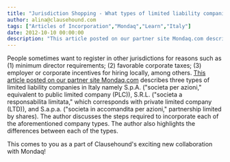 ```yaml
---
title: "Jurisdiction Shopping - What types of limited liability companies are available in Italy, and what are the steps to incorporation?"
author: alina@clausehound.com
tags: ["Articles of Incorporation","Mondaq","Learn","Italy"]
date: 2012-10-10 00:00:00
description: "This article posted on our partner site Mondaq.com describes three types of limited liability companies in Italy namely S.p.A. ('societa per azioni,' equivalent to public limited company (PLC)), S.R...."
---
```


People sometimes want to register in other jurisdictions for reasons such as (1) minimum director requirements; (2) favorable corporate taxes; (3) employer or corporate incentives for hiring locally, among others. [This article posted on our partner site Mondaq.com](http://www.mondaq.com/italy/x/199958/Corporate+Commercial+Law/The+Process+of+Company+Incorporation+in+Italy) describes three types of limited liability companies in Italy namely S.p.A. ("societa per azioni," equivalent to public limited company (PLC)), S.R.L. ("societa a responsabilita limitata," which corresponds with private limited company (LTD)), and S.a.p.a. ("societa in accomandita per azioni," partnership limited by shares). The author discusses the steps required to incorporate each of the aforementioned company types. The author also highlights the differences between each of the types.

This comes to you as a part of Clausehound's exciting new collaboration with Mondaq!
